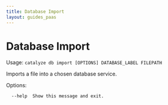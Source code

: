```yaml
---
title: Database Import
layout: guides_paas
---
```


# Database Import

Usage: `catalyze db import [OPTIONS] DATABASE_LABEL FILEPATH`

  Imports a file into a chosen database service.

Options:

```
  --help  Show this message and exit.
```

